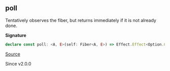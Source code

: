 ## poll

Tentatively observes the fiber, but returns immediately if it is not
already done.

**Signature**

```ts
declare const poll: <A, E>(self: Fiber<A, E>) => Effect.Effect<Option.Option<Exit.Exit<A, E>>>
```

[Source](https://github.com/Effect-TS/effect/tree/main/packages/effect/src/Fiber.ts#L636)

Since v2.0.0